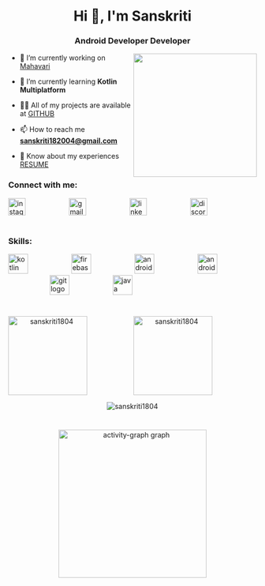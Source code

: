 <h1 align="center">Hi 👋, I'm Sanskriti</h1>
<h3 align="center">Android Developer Developer</h3>


<img align="right" height="250" src="https://tenor.com/view/cat-oiiaoiia-cat-cat-spinning-gif-7952242942163821023.gif"/>

- 🔭 I’m currently working on [Mahavari](https://github.com/Sanskriti1804/Mensinator.git)

- 🌱 I’m currently learning **Kotlin Multiplatform**

- 👨‍💻 All of my projects are available at [GITHUB](https://github.com/Sanskriti1804)

- 📫 How to reach me **sanskriti182004@gmail.com**

- 📄 Know about my experiences [RESUME]()


<h3 align="left">Connect with me:</h3>
<div align="left">
  <a target=_blank href="https://www.instagram.com/_sanskriti_1800?utm_source=ig_web_button_share_sheet&igsh=ZDNlZDc0MzIxNw=="><img src="https://img.shields.io/static/v1?message=Instagram&logo=instagram&label=&color=E4405F&logoColor=white&labelColor=&style=for-the-badge" height="35" alt="instagram logo"  /></a>
   <img width="80" />
  <a targer="_blank href="https://www.linkedin.com/in/sanskriti1820/"><img src="https://img.shields.io/static/v1?message=Gmail&logo=gmail&label=&color=D14836&logoColor=white&labelColor=&style=for-the-badge" height="35" alt="gmail logo"  /></a>
   <img width="80" />
  <img src="https://img.shields.io/static/v1?message=LinkedIn&logo=linkedin&label=&color=0077B5&logoColor=white&labelColor=&style=for-the-badge" height="35" alt="linkedin logo"  />
   <img width="80" />
   <img src="https://img.shields.io/static/v1?message=Discord&logo=discord&label=&color=7289DA&logoColor=white&labelColor=&style=for-the-badge" height="35" alt="discord logo"  />
</div>
<h1></h1>
<h3 align="left">Skills:</h3>
<div align="left">
  <img src="https://cdn.jsdelivr.net/gh/devicons/devicon/icons/kotlin/kotlin-original.svg" height="40" alt="kotlin logo"  />
  <img width="80" />
  <img src="https://cdn.jsdelivr.net/gh/devicons/devicon/icons/firebase/firebase-plain.svg" height="40" alt="firebase logo"  />
  <img width="80" />
  <img src="https://cdn.jsdelivr.net/gh/devicons/devicon/icons/android/android-original.svg" height="40" alt="android logo"  />
  <img width="80" />
  <img src="https://cdn.jsdelivr.net/gh/devicons/devicon/icons/androidstudio/androidstudio-original.svg" height="40" alt="androidstudio logo"  />
  <img width="80" />
  <img src="https://cdn.jsdelivr.net/gh/devicons/devicon/icons/git/git-original.svg" height="40" alt="git logo"  />
  <img width="80" />
  <img src="https://cdn.jsdelivr.net/gh/devicons/devicon/icons/java/java-original.svg" height="40" alt="java logo"  />
  <img width="80" />
</div>
<h1></h1>
<div align="center">
  <img align="left" src="https://github-readme-stats.vercel.app/api/top-langs?username=sanskriti1804&show_icons=true&locale=en&layout=compact" height="160" alt="sanskriti1804" />
  <img align="center" src="https://github-readme-streak-stats.herokuapp.com/?user=sanskriti1804&"  height="160" alt="sanskriti1804" />
  <p></p>
    <img align="center" src="https://github-readme-stats.vercel.app/api?username=sanskriti1804&show_icons=true&locale=en" alt="sanskriti1804" />
  <h1></h1>
  <img src="https://github-readme-activity-graph.vercel.app/graph?username=sanskriti1804&radius=16&theme=react&area=true&order=5" height="300" alt="activity-graph graph"  />
</div>
